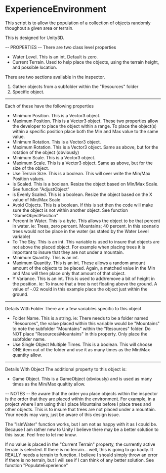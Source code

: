 # ExperienceEnvironment
This script is to allow the population of a collection of objects randomly thoughout a given area or terrain.

This is designed for Unity3D.


-- PROPERTIES --
There are two class level properties
* Water Level.  This is an int.  Default is zero.
* Current Terrain.  Used to help place the objects, using the terrain height, and possible location.

There are two sections available in the inspector.
1) Gather objects from a subfolder within the "Resources" folder
2) Specific object.

-------------------------------------------

Each of these have the following properties
* Minimum Position.  This is a Vector3 object.
* Maximum Position.  This is a Vector3 object.  These two properties allow the developer to place the object within a range.  To place the object(s) within a specific position place both the Min and Max value to the same value.
* Minimum Rotation.  This is a Vector3 object.
* Maximum Rotation.  This is a Vector3 object.  Same as above, but for the rotation of the object (obviously)
* Minimum Scale.  This is a Vector3 object.
* Maximum Scale.  This is a Vector3 object.  Same as above, but for the size of the object.
* Use Terrain Size. This is a boolean.  This will over write the Min/Max Position values.
* Is Scaled.  This is a boolean.  Resize the object based on Min/Max Scale.  See function "AdjustObject"
* is Evenly Scaled.  This is a boolean.  Resize the object based on the X value of Min/Max Scale
* Avoid Objects.  This is a boolean.  If this is set then the code will make sure the object is not within another object.   See function "GameObjectPosition"
* Percent In Water.  This is a byte.  This allows the object to be that percent in water.  ie: Trees, zero percent.  Mountains; 40 percent.  In this scenario trees would not be place in the water (as stated by the Water Level variable)
* To The Sky.   This is an int.  This variable is used to insure that objects are not above the placed object.  For example when placing trees it is important to insure that they are not under a mountain.
* Minimum Quantity.  This is an int.
* Maximum Quantity.  This is an int.  These allows a random amount amount of the objects to be placed.  Again, a matched value in the Min and Max will then place only that amount of that object.
* Y Variance.  This is an int.   This is used to add/remove a bit of height in the position.  ie: To insure that a tree is not floating above the ground.   A value of -.02 would in this example place the object just within the ground.

-------------------------------------------

Details With Folder
There are a few variables specific to this object
* Folder Name.  This is a string.    ie: There needs to be a folder named "Resources", the value placed within this variable would be "Mountains" to note the subfolder "Mountains" within the "Resources" folder.   Do NOT place "Resources\Mountains" in this property.  Only place the subfolder name.
* Use Single Object Multiple Times.  This is a boolean.   This will choose ONE item out of the folder and use it as many times as the Min/Max quantity allow.

-------------------------------------------

Details With Object
The additional property to this object is:
* Game Object.  This is a GameObject (obviously) and is used as many times as the Min/Max qualtity allow.



-- NOTES --
Be aware that the order you place objects within the inspector is the order that they are placed within the environment.  For example, in a project where I am using this I place Mountains before I place trees and other objects.  This is to insure that trees are not placed under a mountain.  Your needs may vary, just be aware of this design issue.

The "IsInWater" function works, but I am not as happy with it as I could be.  Because I am rather new to Unity I believe there may be a better solution to this issue.  Feel free to let me know.

If no value is placed in the "Current Terrain" property, the currently active terrain is selected.  If there is no terrain...  well, this is going to go badly.  It REALLY needs a terrain to function.   I believe I should simply throw an error if there is no terrain, but I will see if I can think of any better solution.  See function "PopulateExperience"
